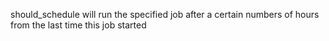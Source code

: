 should_schedule will run the specified job after a certain numbers of hours from the last time this job started

